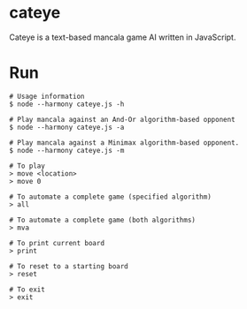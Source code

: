 cateye
======

Cateye is a text-based mancala game AI written in JavaScript.

Run
===
````
# Usage information
$ node --harmony cateye.js -h

# Play mancala against an And-Or algorithm-based opponent
$ node --harmony cateye.js -a

# Play mancala against a Minimax algorithm-based opponent.
$ node --harmony cateye.js -m

# To play
> move <location>
> move 0

# To automate a complete game (specified algorithm)
> all

# To automate a complete game (both algorithms)
> mva

# To print current board
> print

# To reset to a starting board
> reset

# To exit
> exit
````
